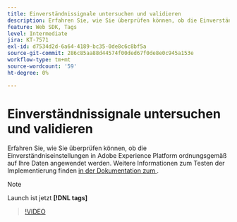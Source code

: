 ```yaml
---
title: Einverständnissignale untersuchen und validieren
description: Erfahren Sie, wie Sie überprüfen können, ob die Einverständniseinstellungen in Adobe Experience Platform ordnungsgemäß auf Ihre Daten angewendet werden.
feature: Web SDK, Tags
level: Intermediate
jira: KT-7571
exl-id: d7534d2d-6a64-4189-bc35-0de8c6c8bf5a
source-git-commit: 286c85aa88d44574f00ded67f0de8e0c945a153e
workflow-type: tm+mt
source-wordcount: '59'
ht-degree: 0%

---
```


# Einverständnissignale untersuchen und validieren

Erfahren Sie, wie Sie überprüfen können, ob die Einverständniseinstellungen in Adobe Experience Platform ordnungsgemäß auf Ihre Daten angewendet werden. Weitere Informationen zum Testen der Implementierung finden [ in der Dokumentation zum ](https://experienceleague.adobe.com/docs/experience-platform/landing/governance-privacy-security/consent/adobe/overview.html?lang=de#test-implementation) .

>[!NOTE]
>
> Launch ist jetzt **[!DNL tags]**

>[!VIDEO](https://video.tv.adobe.com/v/3443798/?learn=on&enablevpops&captions=ger)
